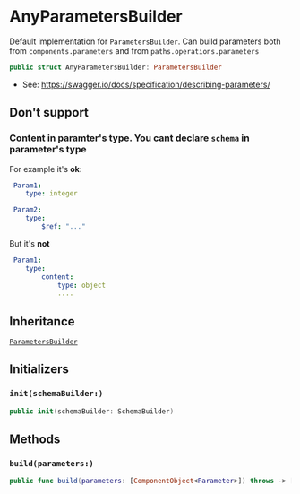 # AnyParametersBuilder

Default implementation for `ParametersBuilder`.
Can build parameters both from `components.parameters` and from `paths.operations.parameters`

``` swift
public struct AnyParametersBuilder: ParametersBuilder
```

  - See: https://swagger.io/docs/specification/describing-parameters/

## Don't support

### Content in paramter's type. You cant declare `schema` in parameter's type

For example it's **ok**:

``` YAML
 Param1:
    type: integer

 Param2:
    type:
        $ref: "..."
```

But it's **not**

``` YAML
 Param1:
    type:
        content:
            type: object
            ....
```

## Inheritance

[`ParametersBuilder`](./Docs/ParametersBuilder)

## Initializers

### `init(schemaBuilder:)`

``` swift
public init(schemaBuilder: SchemaBuilder)
```

## Methods

### `build(parameters:)`

``` swift
public func build(parameters: [ComponentObject<Parameter>]) throws -> [ParameterNode]
```
